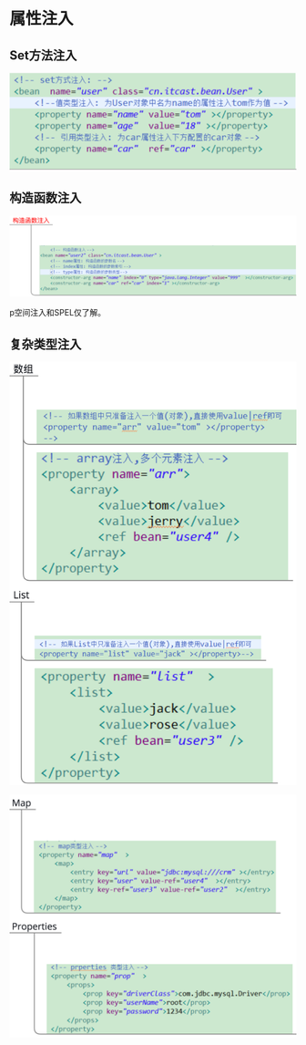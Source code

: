 # 属性注入

## Set方法注入

![](../../../.gitbook/assets/image%20%28170%29.png)

## 构造函数注入

![](../../../.gitbook/assets/image%20%2835%29.png)

p空间注入和SPEL仅了解。

## 复杂类型注入

![](../../../.gitbook/assets/image%20%28162%29.png)

![](../../../.gitbook/assets/image%20%28196%29.png)

